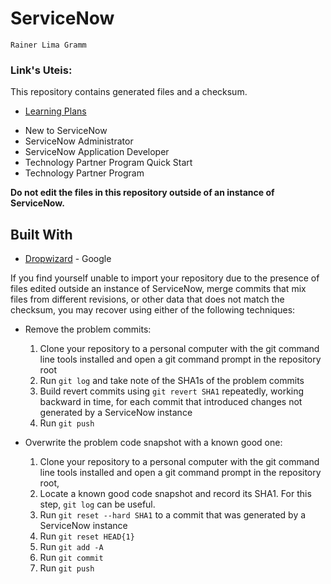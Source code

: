 # ServiceNow
<code>Rainer Lima Gramm</code>
### Link's Uteis:
This repository contains generated files and a checksum.
* [Learning Plans](https://developer.servicenow.com/app.do#!/lp?v=kingston)
- New to ServiceNow
- ServiceNow Administrator
- ServiceNow Application Developer
- Technology Partner Program Quick Start
- Technology Partner Program


**Do not edit the files in this repository outside of an instance of ServiceNow.**
## Built With
* [Dropwizard](http://www.google.com) - Google



If you find yourself unable to import your repository due to the presence of files edited outside an instance of ServiceNow, merge commits that mix files from different revisions, or other data that does not match the checksum, you may recover using either of the following techniques:
* Remove the problem commits:
  1. Clone your repository to a personal computer with the git command line tools installed and open a git command prompt in the repository root
  2. Run `git log` and take note of the SHA1s of the problem commits
  3. Build revert commits using `git revert SHA1` repeatedly, working backward in time, for each commit that introduced changes not generated by a ServiceNow instance
  4. Run `git push`

* Overwrite the problem code snapshot with a known good one:
  1. Clone your repository to a personal computer with the git command line tools installed and open a git command prompt in the repository root,
  2. Locate a known good code snapshot and record its SHA1. For this step, `git log` can be useful.
  2. Run `git reset --hard SHA1` to a commit that was generated by a ServiceNow instance
  3. Run `git reset HEAD{1}`
  4. Run `git add -A`
  5. Run `git commit`
  6. Run `git push`
